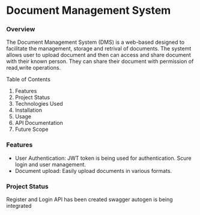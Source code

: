 # Document Management System

### Overview

The Document Management System (DMS) is a web-based designed to facilitate the management, storage and retrival of documents. The systemt allows user to upload document and then can access and share document with their known person. They can share their document with permission of read,write operations.

Table of Contents

1. Features
2. Project Status
3. Technologies Used
4. Installation
5. Usage
6. API Documentation
7. Future Scope

### Features

* User Authentication: JWT token is being used for authentication. Scure login and user management.
* Document upload: Easily upload documents in various formats.

### Project Status

Register and Login API has been created swagger autogen is being integrated
